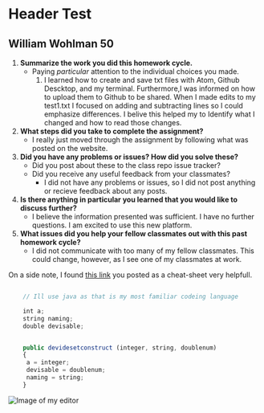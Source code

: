 # Header Test
## William Wohlman 50



1. **Summarize the work you did this homework cycle.**
      - Paying *particular* attention to the individual choices you made.
          1. I learned how to create and save txt files with Atom, Github Descktop, and my terminal. Furthermore,I was informed on how to upload them to Github to be shared. When I made edits to my test1.txt I focused on adding and subtracting lines so I could emphasize differences. I belive this helped my to Identify what I changed and how to read those changes.
2. **What steps did you take to complete the assignment?**
      - I really just moved through the assignment by following what was posted on the website.
3. **Did you have any problems or issues? How did you solve these?**
      - Did you post about these to the class repo issue tracker?
      - Did you receive any useful feedback from your classmates?
        - I did not have any problems or issues, so I did not post anything or recieve feedback about any posts.
4. **Is there anything in particular you learned that you would like to discuss further?**
      - I believe the information presented was sufficient. I have no further questions. I am excited to use this new platform.
5. **What issues did you help your fellow classmates out with this past homework cycle?**
      - I did not communicate with too many of my fellow classmates. This could change, however, as I see one of my classmates at work.





On a side note, I found [this link](https://github.com/adam-p/markdown-here/wiki/Markdown-Cheatsheet) you posted as a cheat-sheet very helpfull.

``` javascript

    // Ill use java as that is my most familiar codeing language

    int a;
    string naming;
    double devisable;


    public devidesetconstruct (integer, string, doublenum)
    {
     a = integer;
     devisable = doublenum;
     naming = string;
    }
```

![Image of my editor](../editor_screenshot.png)
